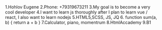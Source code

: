 1.Hohlov Eugene
2.Phone: +79319673211
3.My goal is to become a very cool developer
4.I want to learn js thoroughly after I plan to learn vue / react, I also want to learn nodejs
5.HTML5,SCSS, JS, JQ
6.
function sum(a, b) {
  return a + b
}
7.Calculator, piano, momentrum
8.HtmlAccademy
9.B1
